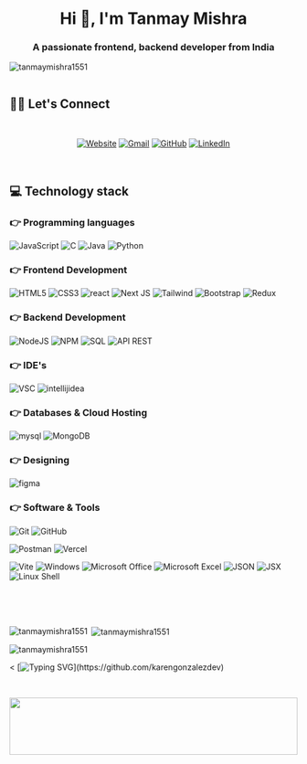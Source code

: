 <h1 align="center">Hi 👋, I'm Tanmay Mishra</h1>
<h3 align="center">A passionate frontend, backend developer from India</h3>

<p align="left"> <img src="https://komarev.com/ghpvc/?username=tanmaymishra1551&label=Profile%20views&color=0e75b6&style=flat" alt="tanmaymishra1551" /> </p>

<p align="left"> <a href="https://twitter.com/" target="blank"><img src="https://img.shields.io/twitter/follow/?logo=twitter&style=for-the-badge" alt="" /></a> </p>

## 🙋‍♂ Let's Connect 
<br/>
<p align="center">
  <a href="https://karengonzalezdev.github.io/portfolio"><img src="https://img.icons8.com/bubbles/50/000000/web.png" alt="Website"/></a>
	<a href="mailto:karengonzalezdev@gmail.com"><img src="https://img.icons8.com/bubbles/50/000000/gmail.png" alt="Gmail"/></a>
	<a href="https://github.com/karengonzalezdev"><img src="https://img.icons8.com/bubbles/50/000000/github.png" alt="GitHub"/></a>
	<a href="https://www.linkedin.com/in/karengonzalezdev/"><img src="https://img.icons8.com/bubbles/50/000000/linkedin.png" alt="LinkedIn"/></a>
</p>
<br/>

## 💻 Technology stack

### 👉 Programming languages
![JavaScript](https://img.shields.io/badge/javascript-%23323330.svg?style=for-the-badge&logo=javascript&logoColor=%23F7DF1E)
![C](https://img.shields.io/badge/C-00599C?style=for-the-badge&logo=c&logoColor=white)
![Java](https://img.shields.io/badge/java-%23ED8B00.svg?style=for-the-badge&logo=openjdk&logoColor=white)
![Python](https://img.shields.io/badge/Python-3776AB?style=for-the-badge&logo=python&logoColor=white)

### 👉 Frontend Development
![HTML5](https://img.shields.io/badge/html5-%23E34F26.svg?style=for-the-badge&logo=html5&logoColor=white)
![CSS3](https://img.shields.io/badge/css3-%231572B6.svg?style=for-the-badge&logo=css3&logoColor=white)
![react](https://img.shields.io/badge/react.js-61DAFB.svg?style=for-the-badge&logo=react&logoColor=black)
![Next JS](https://img.shields.io/badge/Next-black?style=for-the-badge&logo=next.js&logoColor=white)
![Tailwind](https://img.shields.io/badge/tailwindcss-%2338B2AC.svg?style=for-the-badge&logo=tailwind-css&logoColor=white)
![Bootstrap](https://img.shields.io/badge/bootstrap-%238511FA.svg?style=for-the-badge&logo=bootstrap&logoColor=white)
![Redux](https://img.shields.io/badge/redux-%23593d88.svg?style=for-the-badge&logo=redux&logoColor=white)

### 👉 Backend Development
![NodeJS](https://img.shields.io/badge/node.js-6DA55F?style=for-the-badge&logo=node.js&logoColor=white)
![NPM](https://img.shields.io/badge/NPM-%23000000.svg?style=for-the-badge&logo=npm&logoColor=white)
![SQL](https://img.shields.io/badge/SQL-black?style=for-the-badge)
![API REST](https://img.shields.io/badge/API_REST-beige?style=for-the-badge)

### 👉 IDE's
![VSC](http://img.shields.io/badge/-VS%20Code-000000?style=for-the-badge&logo=Visual-studio-code&logoColor=blue)
![intellijidea](https://img.shields.io/badge/intellij_idea-000000.svg?style=for-the-badge&logo=intellijidea&logoColor=white)

### 👉 Databases & Cloud Hosting
![mysql](https://img.shields.io/badge/mysql-4479A1.svg?style=for-the-badge&logo=mysql&logoColor=white)
![MongoDB](https://img.shields.io/badge/MongoDB-green?style=for-the-badge&logo=MongoDB&logoColor=White)

### 👉 Designing
![figma](https://img.shields.io/badge/figma-F24E1E.svg?style=for-the-badge&logo=figma&logoColor=white)

### 👉 Software & Tools
![Git](https://img.shields.io/badge/git%20-%23F05033.svg?&style=for-the-badge&logo=git&logoColor=white)
![GitHub](https://img.shields.io/badge/github-%23121011.svg?style=for-the-badge&logo=github&logoColor=white)

![Postman](https://img.shields.io/badge/Postman-FF6C37?style=for-the-badge&logo=postman&logoColor=white)
![Vercel](https://img.shields.io/badge/vercel-%23000000.svg?style=for-the-badge&logo=vercel&logoColor=white)

![Vite](https://img.shields.io/badge/Vite-white?style=for-the-badge&logo=vite&logoColor=black)
![Windows](https://img.shields.io/badge/Windows-0078D6?style=for-the-badge&logo=windows&logoColor=white)
![Microsoft Office](https://img.shields.io/badge/Microsoft_Office-D83B01?style=for-the-badge&logo=microsoft-office&logoColor=white)
![Microsoft Excel](https://img.shields.io/badge/Microsoft_Excel-217346?style=for-the-badge&logo=microsoft-excel&logoColor=white)
![JSON](https://img.shields.io/badge/JSON-yellow?style=for-the-badge&logo=json)
![JSX](https://img.shields.io/badge/JSX-silver?style=for-the-badge)
![Linux Shell](https://img.shields.io/badge/Linux_Shell-white?style=for-the-badge&logo=linux&logoColor=black)


<br/><br/><br/>

<p><img align="left" src="https://github-readme-stats.vercel.app/api/top-langs?username=tanmaymishra1551&show_icons=true&locale=en&layout=compact" alt="tanmaymishra1551" /></p>

<p>&nbsp;<img align="center" src="https://github-readme-stats.vercel.app/api?username=tanmaymishra1551&show_icons=true&locale=en" alt="tanmaymishra1551" /></p>

<p><img align="center" src="https://github-readme-streak-stats.herokuapp.com/?user=tanmaymishra1551&" alt="tanmaymishra1551" /></p>

<
[![Typing SVG](https://readme-typing-svg.herokuapp.com/?lines=Thanks+For+Visiting!!&color="a349a4")](https://github.com/karengonzalezdev)

<br/>

<picture> <img align="center" width="100%" height="100px" src="https://github.com/karengonzalezdev/Images/blob/main/animatedBanner.gif?raw=true"></picture>
<br/>

